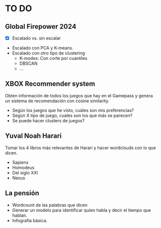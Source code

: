 # TO DO

## Global Firepower 2024
  - [x] Escalado vs. sin escalar
  - Escalado con PCA y K-means.
  - Escalado con otro tipo de clustering
    - K-modes: Con corte por cuantiles
    - DBSCAN
    - ...

## XBOX Recommender system

Obten información de todos los juegos que hay en el Gamepass y genera un sistema de recomendación con cosine similarity.

- Según los juegos que he visto, cuáles son mis preferencias?
- Según X tipo de juego, cuales son los que más se parecen?
- Se puede hacer clusters de juegos?

## Yuval Noah Harari

Tomar los 4 libros más relevantes de Harari y hacer wordclouds con lo que dicen.

- Sapiens
- Homodeus
- Del siglo XXI
- Nexus

## La pensión

- Wordcount de las palabras que dicen
- Generar un modelo para identificar quien habla y decir el tiempo que hablan.
- Infografia básica.